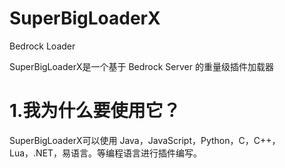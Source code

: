 # SuperBigLoaderX
Bedrock Loader

SuperBigLoaderX是一个基于 Bedrock Server 的重量级插件加载器
# 1.我为什么要使用它？
SuperBigLoaderX可以使用 Java，JavaScript，Python，C，C++，Lua，.NET，易语言。等编程语言进行插件编写。

